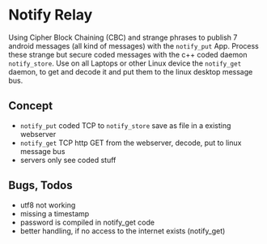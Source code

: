 # Notify Relay

Using Cipher Block Chaining (CBC) and strange phrases to publish 7 android
messages (all kind of messages) with the `notify_put` App. Process these
strange but secure coded messages with the c++ coded daemon `notify_store`.
Use on all Laptops or other Linux device the `notify_get` daemon, to
get and decode it and put them to the linux desktop message bus.

## Concept

- `notify_put` coded TCP to `notify_store` save as file in a existing webserver
- `notify_get` TCP http GET from the webserver, decode, put to linux message bus
- servers only see coded stuff


## Bugs, Todos

- utf8 not working
- missing a timestamp
- password is compiled in notify_get code
- better handling, if no access to the internet exists (notify_get)
